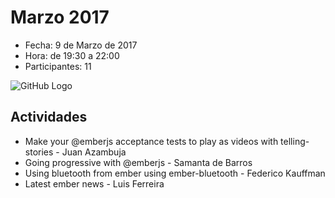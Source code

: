 # Marzo 2017

* Fecha: 9 de Marzo de 2017
* Hora: de 19:30 a 22:00
* Participantes: 11

![GitHub Logo](https://github.com/jubar/ember-montevideo.github.io/blob/master/2017-03/photo.jpg)

## Actividades

* Make your @emberjs acceptance tests to play as videos with telling-stories - Juan Azambuja
* Going progressive with @emberjs - Samanta de Barros
* Using bluetooth from ember using ember-bluetooth - Federico Kauffman
* Latest ember news - Luis Ferreira
